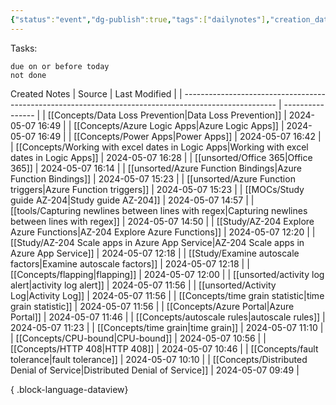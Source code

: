 ```yaml
---
{"status":"event","dg-publish":true,"tags":["dailynotes"],"creation_date":"2024-05-07 14:57","permalink":"/daily/2024-05-07/","dgPassFrontmatter":true}
---
```



Tasks:
```tasks
due on or before today
not done
```

Created Notes
| Source                                                                                                | Last Modified    |
| ----------------------------------------------------------------------------------------------------- | ---------------- |
| [[Concepts/Data Loss Prevention\|Data Loss Prevention]]                                            | 2024-05-07 16:49 |
| [[Concepts/Azure Logic Apps\|Azure Logic Apps]]                                                    | 2024-05-07 16:49 |
| [[Concepts/Power Apps\|Power Apps]]                                                                | 2024-05-07 16:42 |
| [[Concepts/Working with excel dates in Logic Apps\|Working with excel dates in Logic Apps]]        | 2024-05-07 16:28 |
| [[unsorted/Office 365\|Office 365]]                                                                | 2024-05-07 16:14 |
| [[unsorted/Azure Function Bindings\|Azure Function Bindings]]                                      | 2024-05-07 15:23 |
| [[unsorted/Azure Function triggers\|Azure Function triggers]]                                      | 2024-05-07 15:23 |
| [[MOCs/Study guide AZ-204\|Study guide AZ-204]]                                                    | 2024-05-07 14:57 |
| [[tools/Capturing newlines between lines with regex\|Capturing newlines between lines with regex]] | 2024-05-07 14:50 |
| [[Study/AZ-204 Explore Azure Functions\|AZ-204 Explore Azure Functions]]                           | 2024-05-07 12:20 |
| [[Study/AZ-204 Scale apps in Azure App Service\|AZ-204 Scale apps in Azure App Service]]           | 2024-05-07 12:18 |
| [[Study/Examine autoscale factors\|Examine autoscale factors]]                                     | 2024-05-07 12:18 |
| [[Concepts/flapping\|flapping]]                                                                    | 2024-05-07 12:00 |
| [[unsorted/activity log alert\|activity log alert]]                                                | 2024-05-07 11:56 |
| [[unsorted/Activity Log\|Activity Log]]                                                            | 2024-05-07 11:56 |
| [[Concepts/time grain statistic\|time grain statistic]]                                            | 2024-05-07 11:56 |
| [[Concepts/Azure Portal\|Azure Portal]]                                                            | 2024-05-07 11:46 |
| [[Concepts/autoscale rules\|autoscale rules]]                                                      | 2024-05-07 11:23 |
| [[Concepts/time grain\|time grain]]                                                                | 2024-05-07 11:10 |
| [[Concepts/CPU-bound\|CPU-bound]]                                                                  | 2024-05-07 10:56 |
| [[Concepts/HTTP 408\|HTTP 408]]                                                                    | 2024-05-07 10:46 |
| [[Concepts/fault tolerance\|fault tolerance]]                                                      | 2024-05-07 10:10 |
| [[Concepts/Distributed Denial of Service\|Distributed Denial of Service]]                          | 2024-05-07 09:49 |

{ .block-language-dataview}
